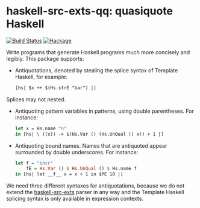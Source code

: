# haskell-src-exts-qq: quasiquote Haskell

[![Build Status](https://travis-ci.org/mboes/haskell-src-exts-qq.svg?branch=master)](https://travis-ci.org/mboes/haskell-src-exts-qq)
[![Hackage](https://img.shields.io/hackage/v/haskell-src-exts-qq.svg)](https://hackage.haskell.org/package/haskell-src-exts-qq)

Write programs that generate Haskell programs much more concisely and
legibly. This package supports:

* Antiquotations, denoted by stealing the splice syntax of Template
Haskell, for example:
    ```Haskell
    [hs| $x ++ $(Hs.strE "bar") |]
    ```
Splices may not nested.

* Antiquoting pattern variables in patterns, using double parentheses.
For instance:
    ```Haskell
    let x = Hs.name "n"
    in [hs| \ ((x)) -> $(Hs.Var () (Hs.UnQual () x)) + 1 |]
    ```

* Antiquoting bound names. Names that are antiquoted appear surrounded
by double underscores. For instance:
    ```Haskell
    let f = "incr"
        fE = Hs.Var () $ Hs.UnQual () $ Hs.name f
    in [hs| let __f__ x = x + 1 in $fE 10 |]
    ```

We need three different syntaxes for antiquotations, because we do not
extend the [haskell-src-exts][haskell-src-exts] parser in any way and
the Template Haskell splicing syntax is only available in expression
contexts.

[haskell-src-exts]: http://hackage.haskell.org/package/haskell-src-exts
